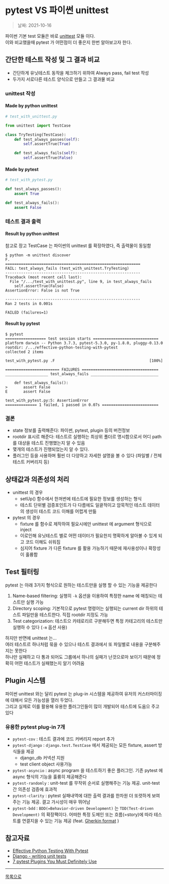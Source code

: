 # pytest VS 파이썬 unittest

> 날짜: 2021-10-16

파이썬 기본 test 모듈은 바로 [unittest](https://docs.python.org/3/library/unittest.html) 모듈 이다. <br/>
이와 비교했을때 pytest 가 어떤점이 더 좋은지 한번 알아보고자 한다.

## 간단한 테스트 작성 및 그 결과 비교

- 간단하게 유닛테스트 동작을 체크하기 위하여 Always pass, fail test 작성
- 두가지 서로다른 테스트 양식으로 만들고 그 결과물 비교

### unittest 작성

#### Made by python unittest

```python
# test_with_unittest.py

from unittest import TestCase

class TryTesting(TestCase):
    def test_always_passes(self):
        self.assertTrue(True)

    def test_always_fails(self):
        self.assertTrue(False)
```

#### Made by pytest

```python
# test_with_pytest.py

def test_always_passes():
    assert True

def test_always_fails():
    assert False
```

### 테스트 결과 출력

#### Result by python unittest

참고로 장고 TestCase 는 파이썬의 unittest 를 확장하였다, 즉 출력물이 동일함

```shell
$ python -m unittest discover
F.
============================================================
FAIL: test_always_fails (test_with_unittest.TryTesting)
------------------------------------------------------------
Traceback (most recent call last):
  File "/.../test_with_unittest.py", line 9, in test_always_fails
    self.assertTrue(False)
AssertionError: False is not True

------------------------------------------------------------
Ran 2 tests in 0.001s

FAILED (failures=1)
```

#### Result by pytest

```shell
$ pytest
================== test session starts =============================
platform darwin -- Python 3.7.3, pytest-5.3.0, py-1.8.0, pluggy-0.13.0
rootdir: /.../effective-python-testing-with-pytest
collected 2 items

test_with_pytest.py .F                                          [100%]

======================== FAILURES ==================================
___________________ test_always_fails ______________________________

    def test_always_fails():
>       assert False
E       assert False

test_with_pytest.py:5: AssertionError
============== 1 failed, 1 passed in 0.07s =========================
```

### 결론
- state 정보를 출력해준다: 파이썬, pytest, plugin 등의 버전정보
- rootdir 표시르 해준다: 테스트르 실행하는 최상위 폴더르 명시함으로서 어디 path 를 대상을 테스트 진행했는지 알 수 있음
- 몇개의 테스트가 진행되었는지 알 수 있다.
- 플러그인 등을 사용하며 훨씬 더 다양하고 자세한 설명을 볼 수 있다 (파일별 / 전체 테스트 커버리지 등)


## 상태값과 의존성의 처리

- unittest 의 경우
  - setUp() 함수에서 한꺼번에 테스트에 필요한 정보를 생성하는 형식
  - 테스트 단위별 검증포인트가 다 다름에도 일괄적이고 암묵적인 테스트 데이터의 생성이 테스트 코드 이해를 어렵게 만듦
- pytest 의 경우
  - fixture 를 함수로 제작하여 필요시에만 unittest 에 argument 형식으로 inject
  - 이로인해 유닛테스트 별로 어떤 데이터가 필요한지 명확하게 알아볼 수 있게 되고 코드 이해도 쉬워짐
  - 심지어 fixture 가 다른 fixture 를 활용 가능하기 때문에 재사용성이나 확장성이 훌륭함

## Test 필터링

pytest 는 아래 3가지 형식으로 원하는 테스트만을 실행 할 수 있는 기능을 제공한다

1. Name-based filtering: 실행히 `-k` 옵션을 이용하여 특정한 name 에 매칭되는 테스트만 실행 가능
2. Directory scoping: 기본적으로 pytest 명령어는 실행되는 current dir 하위의 테스트 파일만을 테스트한다. 직접 rootdir 지정도 가능
3. Test categorization: 테스트으 카테로리르 구분해두면 특정 카테고리의 테스트만 실행하 수 있다 (`-m` 옵션 사용)

하지만 반면에 unittest 는...<br/>
여러 테스트르 하나처럼 묶을 수 있으나 테스트 결과에서 또 파일별로 내용을 구분해주지는 못한다<br/>
하나만 실패하고 다 통과 되어도 그룹에서 하나의 실패가 난것으로마 보이기 때문에 정확히 어떤 테스트가 실패했는지 알기 어려움


## Plugin 시스템

파이썬 unittest 와는 달리 pytest 는 plug-in 시스템을 제공하여 유저의 커스터마이징에 대해서 모든 가능성을 열러 두었다.<br/>
그리고 실제로 이를 활용해 유용한 플러그인들이 많이 개발되어 테스트에 도움으 주고 있다

### 유용한 pytest plug-in 7개

- `pytest-cov` : 테스트 결과에 코드 커버리지 report 추가
- `pytest-django` : `django.test.TestCase` 에서 제공되는 모든 fixture, assert 방식들을 제공
  - django_db 커넥션 지원
  - test client object 사용가능
- `pytest-asyncio` : async program 을 테스트하기 좋은 플러그인. 기존 pytest 에 async 형식의 기능을 훌륭히 제공해준다
- `pytest-randomly` : unit-test 를 무작위 순서로 실행해주는 기능 제공. unit-test 간 의존성 검증에 효과적
- `pytest-clarity` : pytest 실패내역에 대한 출력 결과를 한차원 더 또렷하게 보여주는 기능 제공. 결고 가시성이 매우 뛰어남
- `pytest-bdd` : `BDD(=Behavior-driven Development)` 는 `TDD(Test-driven Development)` 의 확장팩이다. 
   어떠한 특정 도메인 또는 흐름(=story)에 따라 테스트를 연결지을 수 있는 기능 제공 (feat. [Gherkin format](https://www.guru99.com/gherkin-test-cucumber.html) )


## 참고자료

- [Effective Python Testing With Pytest](https://realpython.com/pytest-python-testing/)
- [Django - writing unit tests](https://docs.djangoproject.com/en/3.2/topics/testing/overview/)
- [7 pytest Plugins You Must Definitely Use](https://miguendes.me/7-pytest-plugins-you-must-definitely-use)

---

[목록으로](https://shiwoo-park.github.io/blog/kor)
